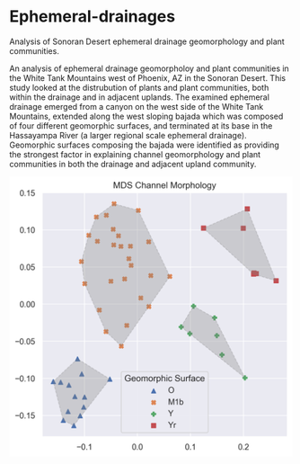 # Ephemeral-drainages
Analysis of Sonoran Desert ephemeral drainage geomorphology and plant communities.

An analysis of ephemeral drainage geomorpholoy and plant communities in the White Tank Mountains west of Phoenix, AZ in the Sonoran Desert.  This study looked at the distrubution of plants and plant communities, both within the drainage and in adjacent uplands.  The examined ephemeral drainage emerged from a canyon on the west side of the White Tank Mountains, extended along the west sloping bajada which was composed of four different geomorphic surfaces, and terminated at its base in the Hassayampa River (a larger regional scale ephemeral drainage).  Geomorphic surfaces composing the bajada were identified as providing the strongest factor in explaining channel geomorphology and plant communities in both the drainage and adjacent upland community.  

<img src="docs/channel_morphology.png" alt="MDS of channel morphology, groups identified by geomorphic surface." width="700">
